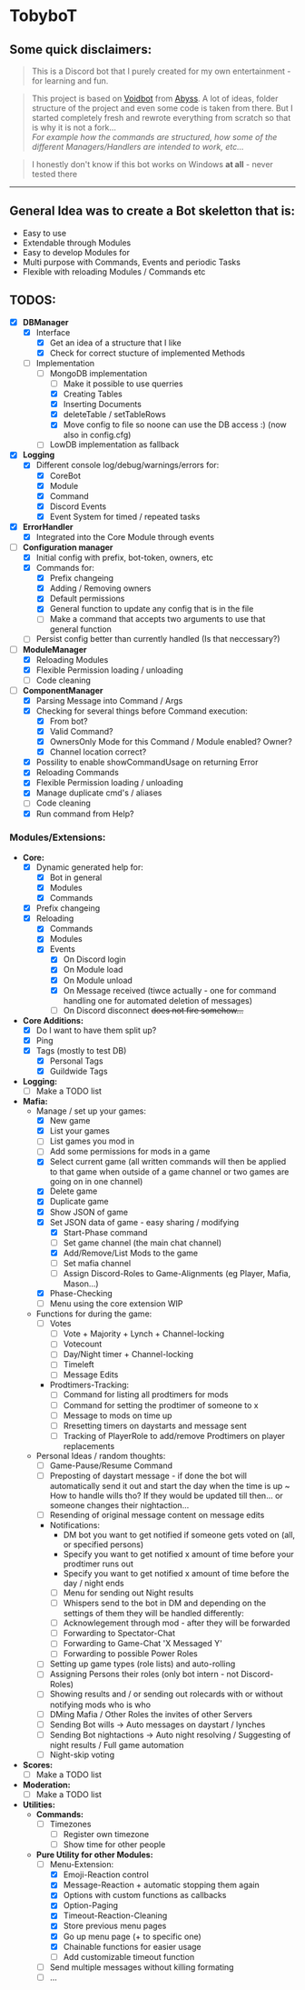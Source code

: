 # **TobyboT**
## **Some quick disclaimers:**
> This is a Discord bot that I purely created for my own entertainment - for learning and fun.

> This project is based on [Voidbot](https://github.com/abyssvi/Voidbot) from [Abyss](https://github.com/abyssvi).
A lot of ideas, folder structure of the project and even some code is taken from there.
But I started completely fresh and rewrote everything from scratch so that is why it is not a fork...<br>
*For example how the commands are structured, how some of the different Managers/Handlers are intended to work, etc...*

> I honestly don't know if this bot works on Windows **at all** - never tested there
---

## **General Idea was to create a Bot skeletton that is:**
- Easy to use
- Extendable through Modules
- Easy to develop Modules for
- Multi purpose with Commands, Events and periodic Tasks
- Flexible with reloading Modules / Commands etc

## **TODOS:**
- [x] **DBManager**
  - [x] Interface
    - [x] Get an idea of a structure that I like
    - [x] Check for correct stucture of implemented Methods
  - [ ] Implementation
    - [ ] MongoDB implementation
      - [ ] Make it possible to use querries
      - [x] Creating Tables
      - [x] Inserting Documents
      - [x] deleteTable / setTableRows
      - [x] Move config to file so noone can use the DB access :) (now also in config.cfg)
    - [ ] LowDB implementation as fallback
- [x] **Logging**
  - [x] Different console log/debug/warnings/errors for:
    - [x] CoreBot
    - [x] Module
    - [x] Command
    - [x] Discord Events
    - [x] Event System for timed / repeated tasks
- [x] **ErrorHandler**
    - [x] Integrated into the Core Module through events
- [ ] **Configuration manager**
  - [x] Initial config with prefix, bot-token, owners, etc
  - [x] Commands for:
    - [x] Prefix changeing
    - [x] Adding / Removing owners
    - [x] Default permissions
    - [x] General function to update any config that is in the file
    - [ ] Make a command that accepts two arguments to use that general function
  - [ ] Persist config better than currently handled (Is that neccessary?)
- [ ] **ModuleManager**
  - [x] Reloading Modules
  - [x] Flexible Permission loading / unloading
  - [ ] Code cleaning
- [ ] **ComponentManager**
  - [x] Parsing Message into Command / Args
  - [x] Checking for several things before Command execution:
    - [x] From bot?
    - [x] Valid Command?
    - [x] OwnersOnly Mode for this Command / Module enabled? Owner?
    - [x] Channel location correct?
  - [x] Possility to enable showCommandUsage on returning Error
  - [x] Reloading Commands
  - [x] Flexible Permission loading / unloading
  - [x] Manage duplicate cmd's / aliases
  - [ ] Code cleaning
  - [x] Run command from Help?

### **Modules/Extensions:**
- **Core:**
  - [x] Dynamic generated help for:
      - [x] Bot in general
      - [x] Modules
      - [x] Commands
  - [x] Prefix changeing
  - [x] Reloading
      - [x] Commands
      - [x] Modules
      - [x] Events
        - [x] On Discord login
        - [x] On Module load
        - [x] On Module unload
        - [x] On Message received (tiwce actually - one for command handling one for automated deletion of messages)
        - [ ] On Discord disconnect ~~does not fire somehow...~~
- **Core Additions:**
  - [x] Do I want to have them split up?
  - [x] Ping
  - [x] Tags (mostly to test DB)
    - [x] Personal Tags
    - [x] Guildwide Tags
- **Logging:**
  - [ ] Make a TODO list
- **Mafia:**
  - Manage / set up your games:
    - [x] New game
    - [x] List your games
    - [ ] List games you mod in
    - [ ] Add some permissions for mods in a game
    - [x] Select current game (all written commands will then be applied to that game when outside           of a game channel or two games are going on in one channel)
    - [x] Delete game
    - [x] Duplicate game
    - [x] Show JSON of game
    - [x] Set JSON data of game - easy sharing / modifying
      - [x] Start-Phase command
      - [ ] Set game channel (the main chat channel)
      - [x] Add/Remove/List Mods to the game
      - [ ] Set mafia channel
      - [ ] Assign Discord-Roles to Game-Alignments (eg Player, Mafia, Mason...)
    - [x] Phase-Checking
    - [ ] Menu using the core extension WIP
  - Functions for during the game:
    - [ ] Votes
      - [ ] Vote + Majority + Lynch + Channel-locking
      - [ ] Votecount
      - [ ] Day/Night timer + Channel-locking
      - [ ] Timeleft
      - [ ] Message Edits
    - Prodtimers-Tracking:
      - [ ] Command for listing all prodtimers for mods
      - [ ] Command for setting the prodtimer of someone to x
      - [ ] Message to mods on time up
      - [ ] Rresetting timers on daystarts and message sent
      - [ ] Tracking of PlayerRole to add/remove Prodtimers on player replacements
  - Personal Ideas / random thoughts:
    - [ ] Game-Pause/Resume Command
    - [ ] Preposting of daystart message - if done the bot will automatically send it out and start the day when the time is up ~ How to handle wills tho? If they would be updated till then... or someone changes their nightaction...
    - [ ] Resending of original message content on message edits
    - Notifications:
      - DM bot you want to get notified if someone gets voted on (all, or specified persons)
      - Specify you want to get notified x amount of time before your prodtimer runs out
      - Specify you want to get notified x amount of time before the day / night ends
      - [ ] Menu for sending out Night results
      - [ ] Whispers send to the bot in DM and depending on the settings of them they will be handled differently:
      - [ ] Acknowlegement through mod - after they will be forwarded
      - [ ] Forwarding to Spectator-Chat
      - [ ] Forwarding to Game-Chat 'X Messaged Y'
      - [ ] Forwarding to possible Power Roles
    - [ ] Setting up game types (role lists) and auto-rolling
    - [ ] Assigning Persons their roles (only bot intern - not Discord-Roles)
    - [ ] Showing results and / or sending out rolecards with or without notifying mods who is who
    - [ ] DMing Mafia / Other Roles the invites of other Servers
    - [ ] Sending Bot wills -> Auto messages on daystart / lynches
    - [ ] Sending Bot nightactions -> Auto night resolving / Suggesting of night results / Full game automation
    - [ ] Night-skip voting
- **Scores:**
  - [ ] Make a TODO list
- **Moderation:**
  - [ ] Make a TODO list
- **Utilities:**
  - **Commands:**
    - [ ] Timezones
      - [ ] Register own timezone
      - [ ] Show time for other people
  - **Pure Utility for other Modules:**
    - [ ] Menu-Extension:
      - [x] Emoji-Reaction control
      - [x] Message-Reaction + automatic stopping them again
      - [x] Options with custom functions as callbacks
      - [x] Option-Paging
      - [x] Timeout-Reaction-Cleaning
      - [x] Store previous menu pages
      - [x] Go up menu page (+ to specific one)
      - [x] Chainable functions for easier usage
      - [ ] Add customizable timeout function
    - [ ] Send multiple messages without killing formating
    - [ ] ...
